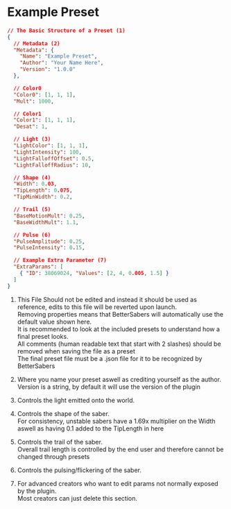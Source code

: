 # Example Preset

``` json title=".ExamplePreset.json"
// The Basic Structure of a Preset (1)
{
  // Metadata (2)
  "Metadata": {
    "Name": "Example Preset",
    "Author": "Your Name Here",
    "Version": "1.0.0"
  },

  // Color0
  "Color0": [1, 1, 1],
  "Mult": 1000,

  // Color1
  "Color1": [1, 1, 1],
  "Desat": 1,

  // Light (3)
  "LightColor": [1, 1, 1],
  "LightIntensity": 100,
  "LightFalloffOffset": 0.5,
  "LightFalloffRadius": 10,

  // Shape (4)
  "Width": 0.03,
  "TipLength": 0.075,
  "TipMinWidth": 0.2,

  // Trail (5)
  "BaseMotionMult": 0.25,
  "BaseWidthMult": 1.1,

  // Pulse (6)
  "PulseAmplitude": 0.25,
  "PulseIntensity": 0.15,

  // Example Extra Parameter (7)
  "ExtraParams": [
    { "ID": 38069024, "Values": [2, 4, 0.005, 1.5] }
  ]
}
```

1. This File Should not be edited and instead it should be used as reference, edits to this file will be reverted upon launch.  
Removing properties means that BetterSabers will automatically use the default value shown here.  
It is recommended to look at the included presets to understand how a final preset looks.  
All comments (human readable text that start with 2 slashes) should be removed when saving the file as a preset  
The final preset file must be a .json file for it to be recognized by BetterSabers

2. Where you name your preset aswell as crediting yourself as the author.  
Version is a string, by default it will use the version of the plugin

3. Controls the light emitted onto the world.

4. Controls the shape of the saber.  
For consistency, unstable sabers have a 1.69x multiplier on the Width aswell as having 0.1 added to the TipLength in here

5. Controls the trail of the saber.  
Overall trail length is controlled by the end user and therefore cannot be changed through presets

6. Controls the pulsing/flickering of the saber.

7. For advanced creators who want to edit params not normally exposed by the plugin.  
Most creators can just delete this section.